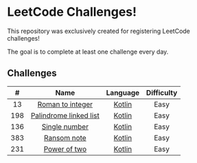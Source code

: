 # LeetCode Challenges!

This repository was exclusively created for registering LeetCode challenges!

The goal is to complete at least one challenge every day.

## Challenges

| # | Name | Language | Difficulty
| :---:   | :---: | :---: | :---: |
| 13 | [Roman to integer](https://leetcode.com/problems/roman-to-integer/)  | [Kotlin](/challenges/roman-to-integer/RomanToInteger.kt)  | Easy |
| 198 | [Palindrome linked list](https://leetcode.com/problems/palindrome-linked-list)  | [Kotlin](/challenges/palindrome-linked-list/PalindromeLinkedList.kt)  | Easy |
| 136 | [Single number](https://leetcode.com/problems/single-number)  | [Kotlin](/challenges/single-number/SingleNumber.kt)  | Easy |
| 383 | [Ransom note](https://leetcode.com/problems/ransom-note/)  | [Kotlin](/challenges/ransom-note/RansomNote.kt)  | Easy |
| 231 | [Power of two](https://leetcode.com/problems/power-of-two/)  | [Kotlin](/challenges/power-of-two/PowerOfTwo.kt)  | Easy |
